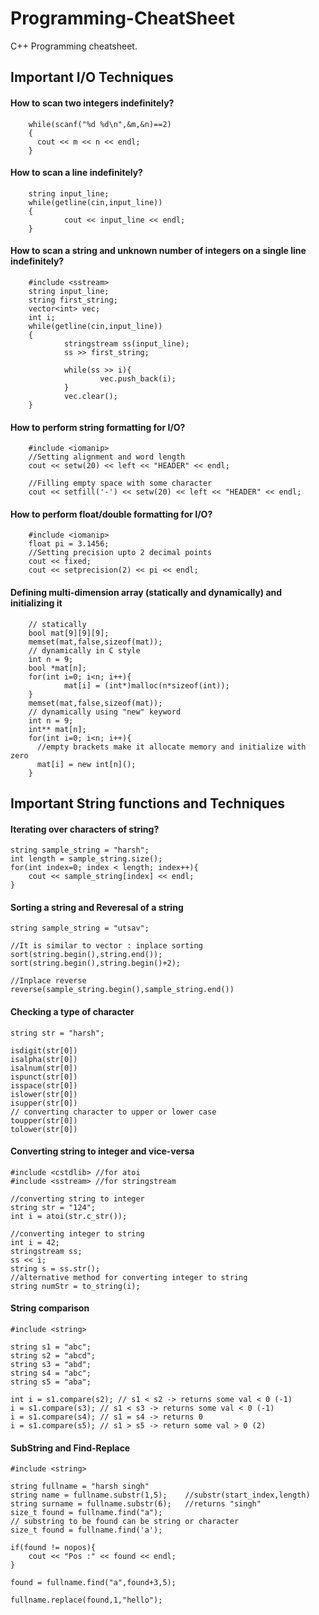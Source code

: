 # Programming-CheatSheet
C++ Programming cheatsheet.

## Important I/O Techniques
#### How to scan two integers indefinitely?
        while(scanf("%d %d\n",&m,&n)==2)
        {
          cout << m << n << endl; 
        }

#### How to scan a line indefinitely?
        string input_line;
        while(getline(cin,input_line))
        {
                cout << input_line << endl; 
        }
        
        
#### How to scan a string and unknown number of integers on a single line indefinitely?
        #include <sstream>
        string input_line;
        string first_string;
        vector<int> vec;
        int i;
        while(getline(cin,input_line))
        {
                stringstream ss(input_line);
                ss >> first_string;

                while(ss >> i){
                        vec.push_back(i);
                }
                vec.clear();
        }


        
#### How to perform string formatting for I/O?
        #include <iomanip>
        //Setting alignment and word length
        cout << setw(20) << left << "HEADER" << endl;

        //Filling empty space with some character
        cout << setfill('-') << setw(20) << left << "HEADER" << endl;


#### How to perform float/double formatting for I/O?
        #include <iomanip>
        float pi = 3.1456;
        //Setting precision upto 2 decimal points
        cout << fixed;
        cout << setprecision(2) << pi << endl;
        
#### Defining multi-dimension array (statically and dynamically) and initializing it
        // statically
        bool mat[9][9][9];
        memset(mat,false,sizeof(mat));
        // dynamically in C style
        int n = 9;
        bool *mat[n];
        for(int i=0; i<n; i++){
                mat[i] = (int*)malloc(n*sizeof(int));
        }
        memset(mat,false,sizeof(mat));
        // dynamically using "new" keyword
        int n = 9;
        int** mat[n];
        for(int i=0; i<n; i++){
          //empty brackets make it allocate memory and initialize with zero
          mat[i] = new int[n]();
        }


## Important String functions and Techniques
#### Iterating over characters of string?

	string sample_string = "harsh";
	int length = sample_string.size();
	for(int index=0; index < length; index++){
		cout << sample_string[index] << endl;
	}


#### Sorting a string and Reveresal of a string
	string sample_string = "utsav";

	//It is similar to vector : inplace sorting
	sort(string.begin(),string.end());
	sort(string.begin(),string.begin()+2);

	//Inplace reverse
	reverse(sample_string.begin(),sample_string.end())
#### Checking a type of character
	string str = "harsh";

	isdigit(str[0])
	isalpha(str[0])
	isalnum(str[0])
	ispunct(str[0])
	isspace(str[0])
	islower(str[0])
	isupper(str[0])
	// converting character to upper or lower case
	toupper(str[0])
	tolower(str[0])
#### Converting string to integer and vice-versa
	#include <cstdlib> //for atoi
	#include <sstream> //for stringstream

	//converting string to integer
	string str = "124";
	int i = atoi(str.c_str());

	//converting integer to string
	int i = 42;
	stringstream ss;
	ss << i;
	string s = ss.str();
	//alternative method for converting integer to string
	string numStr = to_string(i);


#### String comparison
	#include <string>

	string s1 = "abc";
	string s2 = "abcd";
	string s3 = "abd";
	string s4 = "abc";
	string s5 = "aba";

	int i = s1.compare(s2); // s1 < s2 -> returns some val < 0 (-1)
	i = s1.compare(s3); // s1 < s3 -> returns some val < 0 (-1)
	i = s1.compare(s4); // s1 = s4 -> returns 0
	i = s1.compare(s5); // s1 > s5 -> return some val > 0 (2)
	
	
#### SubString and Find-Replace
	#include <string>

	string fullname = "harsh singh"
	string name = fullname.substr(1,5);    //substr(start_index,length)
	string surname = fullname.substr(6);   //returns "singh"
	size_t found = fullname.find("a"); 
	// substring to be found can be string or character
	size_t found = fullname.find('a');

	if(found != nopos){
		cout << "Pos :" << found << endl;
	}

	found = fullname.find("a",found+3,5);  

	fullname.replace(found,1,"hello");  
